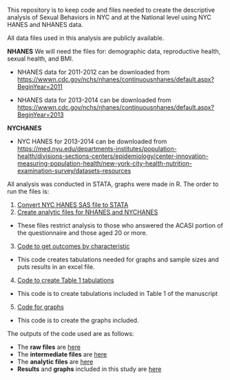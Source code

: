 This repository is to keep code and files needed to create the descriptive
analysis of Sexual Behaviors in NYC and at the National level using NYC HANES
and NHANES data.

All data files used in this analysis are publicly available.

**NHANES**
We will need the files for: demographic data, reproductive health, sexual health,
and BMI.

* NHANES data for 2011-2012 can be downloaded from https://wwwn.cdc.gov/nchs/nhanes/continuousnhanes/default.aspx?BeginYear=2011

* NHANES data for 2013-2014 can be downloaded from https://wwwn.cdc.gov/nchs/nhanes/continuousnhanes/default.aspx?BeginYear=2013

**NYCHANES**
* NYC HANES for 2013-2014 can be downloaded from https://med.nyu.edu/departments-institutes/population-health/divisions-sections-centers/epidemiology/center-innovation-measuring-population-health/new-york-city-health-nutrition-examination-survey/datasets-resources


All analysis was conducted in STATA, graphs were made in R. The order to run
the files is:
1. [Convert NYC HANES SAS file to STATA](code/1_CodetoConvert_NYCHANES_SAStoSTATA_AR_20211015.R)
2. [Create analytic files for NHANES and NYCHANES](code/2_NYCHANES_NHANES_AnalyticFiles_AR_20211015.do)
- These files restrict analysis to those who answered the ACASI portion of the questionnaire and those aged 20 or more.
3. [Code to get outcomes by characteristic](code/3_Outcomes_NYCHANES_NHANES_AR_20211005.do)
- This code creates tabulations needed for graphs and sample sizes and puts results in an excel file.
4. [Code to create Table 1 tabulations](code/4_DescriptiveCharacteristics_NYCHANES_NHANES_Table1_AR)
- This code is to create tabulations included in Table 1 of the manuscript
5. [Code for graphs](code/5_Graphs_NYCHANES_NHANES_SEXBEH_AR_20210921.R)
- This code is to create the graphs included.

The outputs of the code used are as follows:
- The **raw files** are [here](/raw_data)
- The **intermediate files** are [here](/intermediate_data)
- The **analytic files** are [here](/analytic_data)
- **Results** and **graphs** included in this study are [here](/results)
